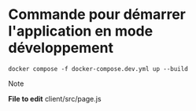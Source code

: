# Commande pour démarrer l'application en mode développement

`docker compose -f docker-compose.dev.yml up --build`

> [!NOTE]
> **File to edit**
> client/src/page.js
